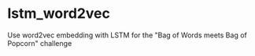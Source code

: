 # lstm_word2vec
Use word2vec embedding with LSTM for the "Bag of Words meets Bag of Popcorn" challenge 
